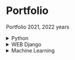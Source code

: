 # Portfolio
Portfolio 2021, 2022 years

<details>
<summary>Python</summary>
<!--
# Python
-->

## Игра 15
Простая игра в 15. 
Минимальный графический интерфейс позволяет
сохранить/загрузить позицию из файла, сгенерировать случайную
позицию, выбрать цвет и шрифт кнопок. Управление кликом мыши.
![Игра 15](Python/game_15/interface_15.png)
## Скринсейвер
Второе задание второй недели курса Погружение в Python МФТИ на Coursera.
Описание управления - F1.
![Скринсейвер](Python/screensaver/control.png)
Демо gif.
![Скринсейвер](Python/screensaver/example.gif)

</details>

<!-- 
# Python и C

## C из Python

## Python из C
-->

<details>
<summary>WEB Django</summary>
<!--
# WEB Django
-->

</details>

<details>
<summary>Machine Learning</summary>
<!--
# ML
-->
<details>
<summary>Диаграммы по DataSet FIFA</summary>
<!--
## Диаграммы по DataSet FIFA
-->

Первое задание второй недели курса Python для анализа данных МФТИ на Coursera.
coursera_ds.yml - настроечный файл среды в Anaconda.
<!--
![Скринсейвер](Python/screensaver/control.png)
-->

![Диаграммы по DataSet FIFA](Machine_Learning/Diagrams_DataSet FIFA/The_total_value_of_club_players.png)


</details>

## Курсовой по нейронным сетям
Курсовой проект курса Python для анализа данных МФТИ на Coursera.
## Обработка dataset с Caggle

</details>